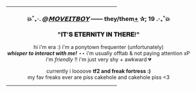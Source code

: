 <!------------->

<hr style="width:60%; border-color:#4e3eff"/>

<!--- HEADER --->
### <p align="center"> 💥˚₊‧.  <b><i>@<a href="https://eraaaa.carrd.co/">𝗠𝗢𝗩𝗘𝗜𝗧𝗕𝗢𝗬</a></i> —— they/them<a href="https://moveitboy.carrd.co/"><u>+</u></a> ✰; 19  .‧₊˚💥</i></b></p> 
<!------------->

<!--- INFORMATION --->
### <p align="center">"𝐈𝐓'𝐒 𝐄𝐓𝐄𝐑𝐍𝐈𝐓𝐘 𝐈𝐍 𝐓𝐇𝐄𝐑𝐄!"</p>

<p align="center"> hi i'm era :) i'm a ponytown frequenter (unfortunately)
<br> <b><i>whisper to interact with me!</i></b> ⋆⋆ i'm usually offtab & not paying attention xP
  <br>
  i'm <i>friendly</i> !! i'm just very shy + awkward 💔
</p>


<p align="center"> currently i loooove <b>tf2 and freak fortress :)</b>
  <br>my fav freaks ever are piss cakehole and cakehole piss <3
</p>

<!------------->

<hr style="width:60%; border-color:#4e3eff"/>

</div>

<!------------->


